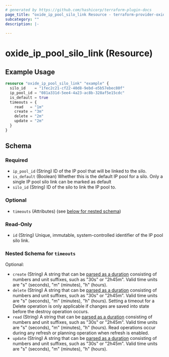 ```yaml
---
# generated by https://github.com/hashicorp/terraform-plugin-docs
page_title: "oxide_ip_pool_silo_link Resource - terraform-provider-oxide"
subcategory: ""
description: |-
  
---
```


# oxide_ip_pool_silo_link (Resource)



## Example Usage

```terraform
resource "oxide_ip_pool_silo_link" "example" {
  silo_id    = "1fec2c21-cf22-40d8-9ebd-e5b57ebec80f"
  ip_pool_id = "081a331d-5ee4-4a23-ac8b-328af5e15cdc"
  is_default = true
  timeouts = {
    read   = "1m"
    create = "3m"
    delete = "2m"
    update = "2m"
  }
}
```

<!-- schema generated by tfplugindocs -->
## Schema

### Required

- `ip_pool_id` (String) ID of the IP pool that will be linked to the silo.
- `is_default` (Boolean) Whether this is the default IP pool for a silo. Only a single IP pool silo link can be marked as default
- `silo_id` (String) ID of the silo to link the IP pool to.

### Optional

- `timeouts` (Attributes) (see [below for nested schema](#nestedatt--timeouts))

### Read-Only

- `id` (String) Unique, immutable, system-controlled identifier of the IP pool silo link.

<a id="nestedatt--timeouts"></a>
### Nested Schema for `timeouts`

Optional:

- `create` (String) A string that can be [parsed as a duration](https://pkg.go.dev/time#ParseDuration) consisting of numbers and unit suffixes, such as "30s" or "2h45m". Valid time units are "s" (seconds), "m" (minutes), "h" (hours).
- `delete` (String) A string that can be [parsed as a duration](https://pkg.go.dev/time#ParseDuration) consisting of numbers and unit suffixes, such as "30s" or "2h45m". Valid time units are "s" (seconds), "m" (minutes), "h" (hours). Setting a timeout for a Delete operation is only applicable if changes are saved into state before the destroy operation occurs.
- `read` (String) A string that can be [parsed as a duration](https://pkg.go.dev/time#ParseDuration) consisting of numbers and unit suffixes, such as "30s" or "2h45m". Valid time units are "s" (seconds), "m" (minutes), "h" (hours). Read operations occur during any refresh or planning operation when refresh is enabled.
- `update` (String) A string that can be [parsed as a duration](https://pkg.go.dev/time#ParseDuration) consisting of numbers and unit suffixes, such as "30s" or "2h45m". Valid time units are "s" (seconds), "m" (minutes), "h" (hours).
